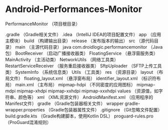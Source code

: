 # Android-Performances-Monitor
PerformanceMonitor （项目根目录）

.gradle （Gradle相关文件）
.idea （IntelliJ IDEA的项目配置文件）
app （应用主模块）
build （构建输出目录）
release （发布版本的输出）
src （源代码目录）
main （主源代码目录）
java
com.droidlogic.performancemonitor （Java包）
BootReceiver （启动广播接收器类）
FloatingService （悬浮窗服务类）
MainActivity （主活动类）
NetworkUtils （网络工具类）
RestartServiceReceiver （服务重启接收器类）
SftpUploader （SFTP上传工具类）
SystemInfo （系统信息类）
Utils （工具类）
res （资源目录）
layout （布局文件）
floating_layout.xml （悬浮窗布局）
identifier_layout.xml （标识符布局）
main.xml （主布局）
mipmap-hdpi （不同密度的应用图标）
mipmap-mdpi
mipmap-xhdpi
mipmap-xxhdpi
mipmap-xxxhdpi
values （资源值，如字符串、颜色等）
xml （XML资源文件）
AndroidManifest.xml （应用程序的Manifest文件）
gradle （Gradle包装器相关文件）
wrapper
gradle-wrapper.properties （Gradle包装器属性文件）
.gitignore （Git忽略文件配置）
build.gradle.kts （Gradle构建脚本，使用Kotlin DSL）
proguard-rules.pro （ProGuard混淆规则）
